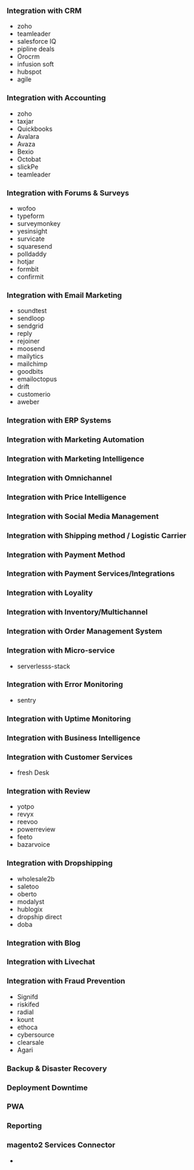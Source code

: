 ### Integration with CRM
- zoho
- teamleader
- salesforce IQ
- pipline deals
- Orocrm
- infusion soft
- hubspot
- agile
### Integration with Accounting
- zoho
- taxjar
- Quickbooks
- Avalara
- Avaza
- Bexio
- Octobat
- slickPe
- teamleader
### Integration with Forums & Surveys
- wofoo
- typeform
- surveymonkey
- yesinsight
- survicate
- squaresend
- polldaddy
- hotjar
- formbit
- confirmit

### Integration with Email Marketing
- soundtest
- sendloop
- sendgrid
- reply
- rejoiner
- moosend
- mailytics
- mailchimp
- goodbits
- emailoctopus
- drift
- customerio
- aweber
### Integration with ERP Systems
### Integration with Marketing Automation
### Integration with Marketing Intelligence
### Integration with Omnichannel
### Integration with Price Intelligence
### Integration with Social Media Management
### Integration with Shipping method / Logistic Carrier
### Integration with Payment Method
### Integration with Payment Services/Integrations
### Integration with Loyality
### Integration with Inventory/Multichannel
### Integration with Order Management System
### Integration with Micro-service
- serverlesss-stack
### Integration with Error Monitoring
- sentry
### Integration with Uptime Monitoring
### Integration with Business Intelligence
### Integration with Customer Services
- fresh Desk
### Integration with Review
- yotpo
- revyx
- reevoo
- powerreview
- feeto
- bazarvoice
### Integration with Dropshipping
- wholesale2b
- saletoo
- oberto
- modalyst
- hublogix
- dropship direct
- doba
### Integration with Blog
### Integration with Livechat
### Integration with Fraud Prevention
- Signifd
- riskifed
- radial
- kount
- ethoca
- cybersource
- clearsale
- Agari
### Backup & Disaster Recovery
### Deployment Downtime
### PWA
### Reporting

### magento2 Services Connector
- 

